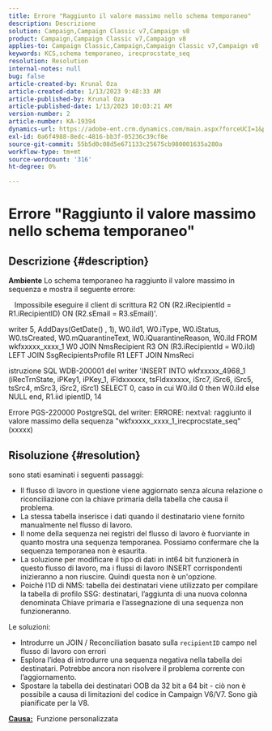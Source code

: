 ```yaml
---
title: Errore "Raggiunto il valore massimo nello schema temporaneo"
description: Descrizione
solution: Campaign,Campaign Classic v7,Campaign v8
product: Campaign,Campaign Classic v7,Campaign v8
applies-to: Campaign Classic,Campaign,Campaign Classic v7,Campaign v8
keywords: KCS,schema temporaneo, irecprocstate_seq
resolution: Resolution
internal-notes: null
bug: false
article-created-by: Krunal Oza
article-created-date: 1/13/2023 9:48:33 AM
article-published-by: Krunal Oza
article-published-date: 1/13/2023 10:03:21 AM
version-number: 2
article-number: KA-19394
dynamics-url: https://adobe-ent.crm.dynamics.com/main.aspx?forceUCI=1&pagetype=entityrecord&etn=knowledgearticle&id=e0730e70-2793-ed11-aad1-6045bd006793
exl-id: 0a6f4988-8edc-4816-bb3f-05236c39cf8e
source-git-commit: 55b5d0c08d5e671133c25675cb980001635a280a
workflow-type: tm+mt
source-wordcount: '316'
ht-degree: 0%

---
```


# Errore &quot;Raggiunto il valore massimo nello schema temporaneo&quot;

## Descrizione {#description}

<b>Ambiente</b>
Lo schema temporaneo ha raggiunto il valore massimo in sequenza e mostra il seguente errore:

   Impossibile eseguire il client di scrittura R2 ON (R2.iRecipientId = R1.iRecipientID) ON (R2.sEmail = R3.sEmail)&#39;.

writer 5, AddDays(GetDate() , 1), W0.iId1, W0.iType, W0.iStatus, W0.tsCreated, W0.mQuarantineText, W0.iQuarantineReason, W0.iId FROM wkfxxxxx_xxxx_1 W0 JOIN NmsRecipient R3 ON (R3.iRecipientId = W0.iId) LEFT JOIN SsgRecipientsProfile R1 LEFT JOIN NmsReci

istruzione SQL WDB-200001 del writer &#39;INSERT INTO wkfxxxxx_4968_1 (iRecTrnState, iPKey1, iPKey_1, iFldxxxxxx, tsFldxxxxxx, iSrc7, iSrc6, iSrc5, tsSrc4, mSrc3, iSrc2, iSrc1) SELECT 0, caso in cui W0.iId 0 then W0.iId else NULL end, R1.iid ipientID, 14

Errore PGS-220000 PostgreSQL del writer: ERRORE: nextval: raggiunto il valore massimo della sequenza &quot;wkfxxxxx_xxxx_1_irecprocstate_seq&quot; (xxxxx)


## Risoluzione {#resolution}


sono stati esaminati i seguenti passaggi:

- Il flusso di lavoro in questione viene aggiornato senza alcuna relazione o riconciliazione con la chiave primaria della tabella che causa il problema.
- La stessa tabella inserisce i dati quando il destinatario viene fornito manualmente nel flusso di lavoro.
- Il nome della sequenza nei registri del flusso di lavoro è fuorviante in quanto mostra una sequenza temporanea. Possiamo confermare che la sequenza temporanea non è esaurita.
- La soluzione per modificare il tipo di dati in int64 bit funzionerà in questo flusso di lavoro, ma i flussi di lavoro INSERT corrispondenti inizieranno a non riuscire. Quindi questa non è un&#39;opzione.
- Poiché l’ID di NMS: tabella dei destinatari viene utilizzato per compilare la tabella di profilo SSG: destinatari, l’aggiunta di una nuova colonna denominata Chiave primaria e l’assegnazione di una sequenza non funzioneranno.


Le soluzioni:

- Introdurre un JOIN / Reconciliation basato sulla `recipientID` campo nel flusso di lavoro con errori
- Esplora l’idea di introdurre una sequenza negativa nella tabella dei destinatari. Potrebbe ancora non risolvere il problema corrente con l’aggiornamento.
- Spostare la tabella dei destinatari OOB da 32 bit a 64 bit - ciò non è possibile a causa di limitazioni del codice in Campaign V6/V7. Sono già pianificate per la V8.




<b><u>Causa:</u></b>  Funzione personalizzata
